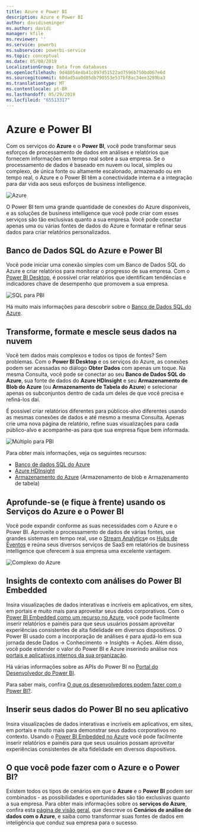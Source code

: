 ```yaml
---
title: Azure e Power BI
description: Azure e Power BI
author: davidiseminger
ms.author: davidi
manager: kfile
ms.reviewer: ''
ms.service: powerbi
ms.subservice: powerbi-service
ms.topic: conceptual
ms.date: 05/08/2019
LocalizationGroup: Data from databases
ms.openlocfilehash: 9d48054e4b41c097d51522ad7596b750bd067e6d
ms.sourcegitcommit: 60dad5aa0d85db790553e537bf8ac34ee3289ba3
ms.translationtype: MT
ms.contentlocale: pt-BR
ms.lasthandoff: 05/29/2019
ms.locfileid: "65513317"
---
```

# <a name="azure-and-power-bi"></a>Azure e Power BI

Com os serviços do **Azure** e o **Power BI**, você pode transformar seus esforços de processamento de dados em análises e relatórios que fornecem informações em tempo real sobre a sua empresa. Se o processamento de dados é baseado em nuvem ou local, simples ou complexo, de única fonte ou altamente escalonado, armazenado ou em tempo real, o Azure e o Power BI têm a conectividade interna e a integração para dar vida aos seus esforços de business intelligence.

![Azure](media/service-azure-and-power-bi/azure_1.png)

O Power BI tem uma grande quantidade de conexões do Azure disponíveis, e as soluções de business intelligence que você pode criar com esses serviços são tão exclusivas quanto a sua empresa. Você pode conectar apenas uma ou várias fontes de dados do Azure e formatar e refinar seus dados para criar relatórios personalizados.

## <a name="azure-sql-database-and-power-bi"></a>Banco de Dados SQL do Azure e Power BI

Você pode iniciar uma conexão simples com um Banco de Dados SQL do Azure e criar relatórios para monitorar o progresso de sua empresa. Com o [Power BI Desktop](desktop-getting-started.md), é possível criar relatórios que identificam tendências e indicadores chave de desempenho que promovem a sua empresa.

![SQL para PBI](media/service-azure-and-power-bi/azure_2_sqltopbi.png)

Há muito mais informações para descobrir sobre o [Banco de Dados SQL do Azure](http://azure.microsoft.com/services/sql-database/).

## <a name="transform-shape-and-merge-your-cloud-data"></a>Transforme, formate e mescle seus dados na nuvem

Você tem dados mais complexos e todos os tipos de fontes? Sem problemas. Com o **Power BI Desktop** e os serviços do Azure, as conexões podem ser acessadas no diálogo **Obter Dados** com apenas um toque. Na mesma Consulta, você pode se conectar ao seu **Banco de Dados SQL do Azure**, sua fonte de dados do **Azure HDInsight** e seu **Armazenamento de Blob do Azure** (ou **Armazenamento de Tabela do Azure**) e selecionar apenas os subconjuntos dentro de cada um deles de que você precisa e refiná-los daí.

É possível criar relatórios diferentes para públicos-alvo diferentes usando as mesmas conexões de dados e até mesmo a mesma Consulta. Apenas crie uma nova página de relatório, refine suas visualizações para cada público-alvo e acompanhe-as para que sua empresa fique bem informada.

![Múltiplo para PBI](media/service-azure-and-power-bi/azure_3_multipletopbi.png)

Para obter mais informações, veja os seguintes recursos:

* [Banco de dados SQL do Azure](http://azure.microsoft.com/services/sql-database/)
* [Azure HDInsight](http://azure.microsoft.com/services/hdinsight/)
* [Armazenamento do Azure](http://azure.microsoft.com/services/storage/) (Armazenamento de blob e Armazenamento de tabela)

## <a name="get-complex-and-ahead-using-azure-services-and-power-bi"></a>Aprofunde-se (e fique à frente) usando os Serviços do Azure e o Power BI

Você pode expandir conforme as suas necessidades com o Azure e o Power BI. Aproveite o processamento de dados de várias fontes, use grandes sistemas em tempo real, use o [Stream Analytics](http://azure.microsoft.com/services/stream-analytics/)e os [Hubs de Eventos](http://azure.microsoft.com/services/event-hubs/) e reúna seus diversos serviços de SaaS em relatórios de business intelligence que oferecem à sua empresa uma excelente vantagem.

![Complexo do Azure](media/service-azure-and-power-bi/azure_4_complex.png)

## <a name="context-insights-with-power-bi-embedded-analytics"></a>Insights de contexto com análises do Power BI Embedded

Insira visualizações de dados interativas e incríveis em aplicativos, em sites, em portais e muito mais para aproveitar seus dados corporativos. Com o [Power BI Embedded como um recurso no Azure](https://azure.microsoft.com/services/power-bi-embedded/), você pode facilmente inserir relatórios e painéis para que seus usuários possam aproveitar experiências consistentes de alta fidelidade em diversos dispositivos.  O Power BI usado com a incorporação de análises é para ajudá-lo em sua jornada desde Dados -> Conhecimento -> Insights -> Ações.  Além disso, você pode estender o valor do Power BI e Azure inserindo análise nos [portais e aplicativos internos da sua organização](https://powerbi.microsoft.com/developers/embedded-analytics/organization/).

Há várias informações sobre as APIs do Power BI no [Portal do Desenvolvedor do Power BI](http://dev.powerbi.com).

Para saber mais, confira [O que os desenvolvedores podem fazer com o Power BI?](developer/what-can-you-do.md).

## <a name="embed-your-power-bi-data-within-your-app"></a>Inserir seus dados do Power BI no seu aplicativo

Insira visualizações de dados interativas e incríveis em aplicativos, em sites, em portais e muito mais para demonstrar seus dados corporativos no contexto. Usando o [Power BI Embedded no Azure](https://azure.microsoft.com/services/power-bi-embedded/) você pode facilmente inserir relatórios e painéis para que seus usuários possam aproveitar experiências consistentes de alta fidelidade em diversos dispositivos.

## <a name="what-could-you-do-with-azure-and-power-bi"></a>O que você pode fazer com o Azure e o Power BI?

Existem todos os tipos de cenários em que o **Azure** e o **Power BI** podem ser combinados - as possibilidades e oportunidades são tão exclusivas quanto a sua empresa. Para obter mais informações sobre os **serviços do Azure**, confira esta [página de visão geral](https://docs.microsoft.com/azure/machine-learning/team-data-science-process/plan-your-environment), que descreve os **Cenários de análise de dados com o Azure**, e saiba como transformar suas fontes de dados em inteligência que conduz sua empresa para o sucesso.